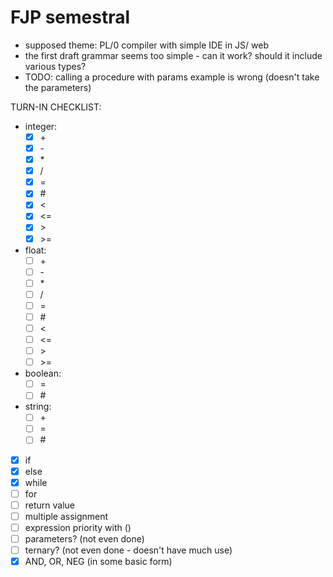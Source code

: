 # FJP semestral
- supposed theme: PL/0 compiler with simple IDE in JS/ web
- the first draft grammar seems too simple - can it work? should it include various types?
- TODO: calling a procedure with params example is wrong (doesn't take the parameters)

TURN-IN CHECKLIST:
- integer:
    - [x] \+
    - [x] \-
    - [x] \*
    - [x] /
    - [x] =
    - [x] \#
    - [x] <
    - [x] <=
    - [x] \>
    - [x] \>=
- float:
    - [ ] \+
    - [ ] \-
    - [ ] \*
    - [ ] /
    - [ ] =
    - [ ] \#
    - [ ] <
    - [ ] <=
    - [ ] \>
    - [ ] \>=
- boolean:
    - [ ] =
    - [ ] \#
- string:
    - [ ] \+
    - [ ] =
    - [ ] \#
- [x] if
- [x] else
- [x] while
- [ ] for
- [ ] return value
- [ ] multiple assignment
- [ ] expression priority with ()
- [ ] parameters? (not even done)
- [ ] ternary? (not even done - doesn't have much use)
- [x] AND, OR, NEG (in some basic form)